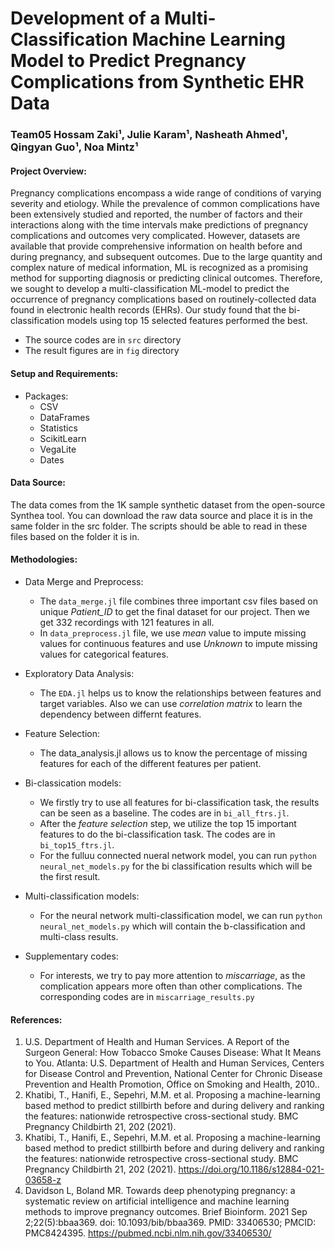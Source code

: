 # Development of a Multi-Classification Machine Learning Model to Predict Pregnancy Complications from Synthetic EHR Data

### Team05 Hossam Zaki¹, Julie Karam¹, Nasheath Ahmed¹, Qingyan Guo¹, Noa Mintz¹

#### Project Overview:
Pregnancy complications encompass a wide range of conditions of varying severity and etiology. While the prevalence of common complications have been extensively studied and reported, the number of factors and their interactions along with the time intervals make predictions of pregnancy complications and outcomes very complicated. However, datasets are available that provide comprehensive information on health before and during pregnancy, and subsequent outcomes. Due to the large quantity and complex nature of medical information, ML is recognized as a promising method for supporting diagnosis or predicting clinical outcomes. Therefore, we sought to develop a multi-classification ML-model to predict the occurrence of pregnancy complications based on routinely-collected data found in electronic health records (EHRs). Our study found that the bi-classification models using top 15 selected features performed the best.
* The source codes are in `src` directory
* The result figures are in `fig` directory


#### Setup and Requirements:
* Packages: 
  * CSV
  * DataFrames
  * Statistics
  * ScikitLearn
  * VegaLite
  * Dates

#### Data Source:

The data comes from the 1K sample synthetic dataset from the open-source Synthea tool. You can download the raw data source and place it is in the same folder in the src folder. The scripts should be able to read in these files based on the folder it is in. 
#### Methodologies:
* Data Merge and Preprocess: 
  * The `data_merge.jl` file combines three important csv files based on unique *Patient_ID* to get the final dataset for our project. Then we get 332 recordings with 121 features in all. 
  * In `data_preprocess.jl` file, we use *mean* value to impute missing values for continuous features and use *Unknown* to impute missing values for categorical features.

* Exploratory Data Analysis:
  * The `EDA.jl` helps us to know the relationships between features and target variables. Also we can use *correlation matrix* to learn the dependency between differnt features.

* Feature Selection:
  * The data_analysis.jl allows us to know the percentage of missing features for each of the different features per patient.

* Bi-classication models:
  * We firstly try to use all features for bi-classification task, the results can be seen as a baseline. The codes are in `bi_all_ftrs.jl`.
  * After the *feature selection* step, we utilize the top 15 important features to do the bi-classification task. The codes are in `bi_top15_ftrs.jl`.
  * For the fulluu connected nueral network model, you can run `python neural_net_models.py` for the bi classification results which will be the first result. 
  
* Multi-classification models:
  * For the neural network multi-classification model, we can run `python neural_net_models.py` which will contain the b-classification and multi-class results. 

* Supplementary codes: 
  * For interests, we try to pay more attention to *miscarriage*, as the complication appears more often than other complications. The corresponding codes are in `miscarriage_results.py`





#### References:
1. U.S. Department of Health and Human Services. A Report of the Surgeon General: How Tobacco Smoke Causes Disease: What It Means to You. Atlanta: U.S. Department of Health and Human Services, Centers for Disease Control and Prevention, National Center for Chronic Disease Prevention and Health Promotion, Office on Smoking and Health, 2010..
2. Khatibi, T., Hanifi, E., Sepehri, M.M. et al. Proposing a machine-learning based method to predict stillbirth before and during delivery and ranking the features: nationwide retrospective cross-sectional study. BMC Pregnancy Childbirth 21, 202 (2021).
3. Khatibi, T., Hanifi, E., Sepehri, M.M. et al. Proposing a machine-learning based method to predict stillbirth before and during delivery and ranking the features: nationwide retrospective cross-sectional study. BMC Pregnancy Childbirth 21, 202 (2021). https://doi.org/10.1186/s12884-021-03658-z
4. Davidson L, Boland MR. Towards deep phenotyping pregnancy: a systematic review on artificial intelligence and machine learning methods to improve pregnancy outcomes. Brief Bioinform. 2021 Sep 2;22(5):bbaa369. doi: 10.1093/bib/bbaa369. PMID: 33406530; PMCID: PMC8424395. https://pubmed.ncbi.nlm.nih.gov/33406530/


